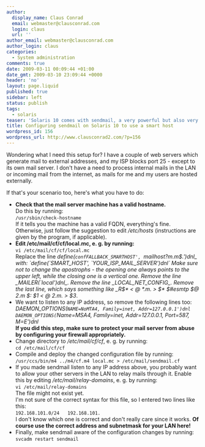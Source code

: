 ```yaml
---
author:
  display_name: Claus Conrad
  email: webmaster@clausconrad.com
  login: claus
  url: ''
author_email: webmaster@clausconrad.com
author_login: claus
categories:
  - System administration
comments: true
date: 2009-03-11 00:09:44 +01:00
date_gmt: 2009-03-10 23:09:44 +0000
header: 'no'
layout: page.liquid
published: true
sidebar: left
status: publish
tags:
  - solaris
teaser: 'Solaris 10 comes with sendmail, a very powerful but also very complex mail server. This tutorial covers only a very specific scenario, for which I was unable to find an example: I wanted sendmail to accept mail from any computer in my LAN and relay (forward) all of those mails to a “smart host”, i.e. an external mail server provided by my ISP.'
title: Configuring sendmail on Solaris 10 to use a smart host
wordpress_id: 156
wordpress_url: http://www.clausconrad2.com/?p=156
---
```

Wondering what I need this setup for? I have a couple of web servers which generate mail to external addresses, and my ISP blocks port 25 - except to its own mail server. I don't have a need to process internal mails in the LAN or incoming mail from the internet, as mails for me and my users are hosted externally.

If that's your scenario too, here's what you have to do:

*   **Check that the mail server machine has a valid hostname.**  
    Do this by running:  
    `/usr/sbin/check-hostname`  
    If it tells you the machine has a valid FQDN, everything's fine. Otherwise, just follow the suggestion to edit _/etc/hosts_ (instructions are given by the program, if applicable).
*   **Edit /etc/mail/cf/cf/local.mc, e. g. by running:**  
    `vi /etc/mail/cf/cf/local.mc`  
    Replace the line _define(`confFALLBACK_SMARTHOST', `mailhost$?m.$m$.')dnl_ with:  
    `define(`SMART_HOST', `YOUR_ISP_MAIL_SERVER')dnl`  
    Make sure not to change the apostrophs - the opening one always points to the upper left, while the closing one is a vertical one.  
    Remove the line _MAILER(`local')dnl_.  
    Remove the line _LOCAL_NET_CONFIG_.  
    Remove the last line, which says something like _R$* < @ $* .$m. > $* $#esmtp $@ $2.$m $: $1 < @ $2.$m. > $3_.
*   We want to listen to any IP address, so remove the following lines too:  
    _DAEMON_OPTIONS(`NAME=NoMTA4, Family=inet, Addr=127.0.0.1')dnl  
    DAEMON_OPTIONS(`Name=MSA4, Family=inet, Addr=127.0.0.1, Port=587, M=E')dnl_  
    **If you did this step, make sure to protect your mail server from abuse by configuring your firewall appropriately.**
*   Change directory to _/etc/mail/cf/cf_, e. g. by running:  
    `cd /etc/mail/cf/cf`
*   Compile and deploy the changed configuration file by running:  
    `/usr/ccs/bin/m4 ../m4/cf.m4 local.mc > /etc/mail/sendmail.cf`
*   If you made sendmail listen to any IP address above, you probably want to allow your other servers in the LAN to relay mails through it. Enable this by editing _/etc/mail/relay-domains_, e. g. by running:  
    `vi /etc/mail/relay-domains`  
    The file might not exist yet.  
    I'm not sure of the correct syntax for this file, so I entered two lines like this:  
    `192.168.101.0/24  
    192.168.101.`  
    I don't know which one is correct and don't really care since it works. **Of course use the correct address and subnetmask for your LAN here!**
*   Finally, make sendmail aware of the configuration changes by running:  
    `svcadm restart sendmail`
